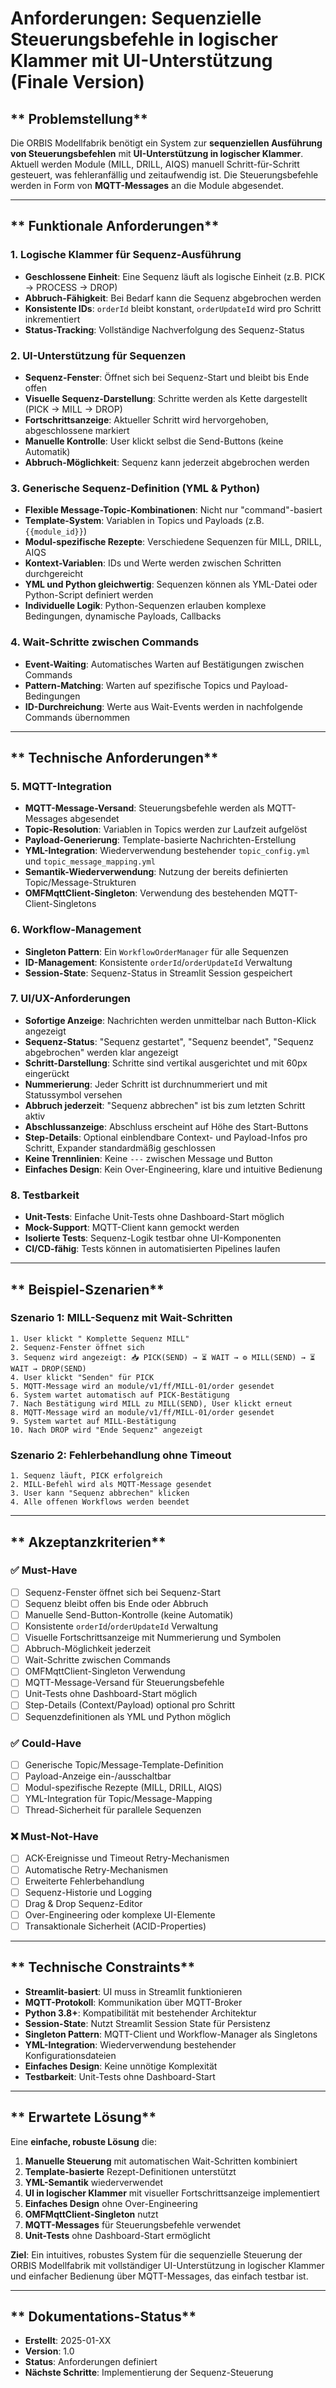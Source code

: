 # **Anforderungen: Sequenzielle Steuerungsbefehle in logischer Klammer mit UI-Unterstützung (Finale Version)**

## ** Problemstellung**

Die ORBIS Modellfabrik benötigt ein System zur **sequenziellen Ausführung von Steuerungsbefehlen** mit **UI-Unterstützung in logischer Klammer**. Aktuell werden Module (MILL, DRILL, AIQS) manuell Schritt-für-Schritt gesteuert, was fehleranfällig und zeitaufwendig ist. Die Steuerungsbefehle werden in Form von **MQTT-Messages** an die Module abgesendet.

---

## ** Funktionale Anforderungen**

### **1. Logische Klammer für Sequenz-Ausführung**
- **Geschlossene Einheit**: Eine Sequenz läuft als logische Einheit (z.B. PICK → PROCESS → DROP)
- **Abbruch-Fähigkeit**: Bei Bedarf kann die Sequenz abgebrochen werden
- **Konsistente IDs**: `orderId` bleibt konstant, `orderUpdateId` wird pro Schritt inkrementiert
- **Status-Tracking**: Vollständige Nachverfolgung des Sequenz-Status

### **2. UI-Unterstützung für Sequenzen**
- **Sequenz-Fenster**: Öffnet sich bei Sequenz-Start und bleibt bis Ende offen
- **Visuelle Sequenz-Darstellung**: Schritte werden als Kette dargestellt (PICK → MILL → DROP)
- **Fortschrittsanzeige**: Aktueller Schritt wird hervorgehoben, abgeschlossene markiert
- **Manuelle Kontrolle**: User klickt selbst die Send-Buttons (keine Automatik)
- **Abbruch-Möglichkeit**: Sequenz kann jederzeit abgebrochen werden


### **3. Generische Sequenz-Definition (YML & Python)**
- **Flexible Message-Topic-Kombinationen**: Nicht nur "command"-basiert
- **Template-System**: Variablen in Topics und Payloads (z.B. `{{module_id}}`)
- **Modul-spezifische Rezepte**: Verschiedene Sequenzen für MILL, DRILL, AIQS
- **Kontext-Variablen**: IDs und Werte werden zwischen Schritten durchgereicht
- **YML und Python gleichwertig**: Sequenzen können als YML-Datei oder Python-Script definiert werden
- **Individuelle Logik**: Python-Sequenzen erlauben komplexe Bedingungen, dynamische Payloads, Callbacks

### **4. Wait-Schritte zwischen Commands**
- **Event-Waiting**: Automatisches Warten auf Bestätigungen zwischen Commands
- **Pattern-Matching**: Warten auf spezifische Topics und Payload-Bedingungen
- **ID-Durchreichung**: Werte aus Wait-Events werden in nachfolgende Commands übernommen

---

## ** Technische Anforderungen**

### **5. MQTT-Integration**
- **MQTT-Message-Versand**: Steuerungsbefehle werden als MQTT-Messages abgesendet
- **Topic-Resolution**: Variablen in Topics werden zur Laufzeit aufgelöst
- **Payload-Generierung**: Template-basierte Nachrichten-Erstellung
- **YML-Integration**: Wiederverwendung bestehender `topic_config.yml` und `topic_message_mapping.yml`
- **Semantik-Wiederverwendung**: Nutzung der bereits definierten Topic/Message-Strukturen
- **OMFMqttClient-Singleton**: Verwendung des bestehenden MQTT-Client-Singletons

### **6. Workflow-Management**
- **Singleton Pattern**: Ein `WorkflowOrderManager` für alle Sequenzen
- **ID-Management**: Konsistente `orderId`/`orderUpdateId` Verwaltung
- **Session-State**: Sequenz-Status in Streamlit Session gespeichert


### **7. UI/UX-Anforderungen**
- **Sofortige Anzeige**: Nachrichten werden unmittelbar nach Button-Klick angezeigt
- **Sequenz-Status**: "Sequenz gestartet", "Sequenz beendet", "Sequenz abgebrochen" werden klar angezeigt
- **Schritt-Darstellung**: Schritte sind vertikal ausgerichtet und mit 60px eingerückt
- **Nummerierung**: Jeder Schritt ist durchnummeriert und mit Statussymbol versehen
- **Abbruch jederzeit**: "Sequenz abbrechen" ist bis zum letzten Schritt aktiv
- **Abschlussanzeige**: Abschluss erscheint auf Höhe des Start-Buttons
- **Step-Details**: Optional einblendbare Context- und Payload-Infos pro Schritt, Expander standardmäßig geschlossen
- **Keine Trennlinien**: Keine `---` zwischen Message und Button
- **Einfaches Design**: Kein Over-Engineering, klare und intuitive Bedienung

### **8. Testbarkeit**
- **Unit-Tests**: Einfache Unit-Tests ohne Dashboard-Start möglich
- **Mock-Support**: MQTT-Client kann gemockt werden
- **Isolierte Tests**: Sequenz-Logik testbar ohne UI-Komponenten
- **CI/CD-fähig**: Tests können in automatisierten Pipelines laufen

---

## ** Beispiel-Szenarien**

### **Szenario 1: MILL-Sequenz mit Wait-Schritten**
```
1. User klickt " Komplette Sequenz MILL"
2. Sequenz-Fenster öffnet sich
3. Sequenz wird angezeigt: 📥 PICK(SEND) → ⏳ WAIT → ⚙️ MILL(SEND) → ⏳ WAIT → DROP(SEND)
4. User klickt "Senden" für PICK
5. MQTT-Message wird an module/v1/ff/MILL-01/order gesendet
6. System wartet automatisch auf PICK-Bestätigung
7. Nach Bestätigung wird MILL zu MILL(SEND), User klickt erneut
8. MQTT-Message wird an module/v1/ff/MILL-01/order gesendet
9. System wartet auf MILL-Bestätigung
10. Nach DROP wird "Ende Sequenz" angezeigt
```

### **Szenario 2: Fehlerbehandlung ohne Timeout**
```
1. Sequenz läuft, PICK erfolgreich
2. MILL-Befehl wird als MQTT-Message gesendet
3. User kann "Sequenz abbrechen" klicken
4. Alle offenen Workflows werden beendet
```

---

## ** Akzeptanzkriterien**


### **✅ Must-Have**
- [ ] Sequenz-Fenster öffnet sich bei Sequenz-Start
- [ ] Sequenz bleibt offen bis Ende oder Abbruch
- [ ] Manuelle Send-Button-Kontrolle (keine Automatik)
- [ ] Konsistente `orderId`/`orderUpdateId` Verwaltung
- [ ] Visuelle Fortschrittsanzeige mit Nummerierung und Symbolen
- [ ] Abbruch-Möglichkeit jederzeit
- [ ] Wait-Schritte zwischen Commands
- [ ] OMFMqttClient-Singleton Verwendung
- [ ] MQTT-Message-Versand für Steuerungsbefehle
- [ ] Unit-Tests ohne Dashboard-Start möglich
- [ ] Step-Details (Context/Payload) optional pro Schritt
- [ ] Sequenzdefinitionen als YML und Python möglich

### **✅ Could-Have**
- [ ] Generische Topic/Message-Template-Definition
- [ ] Payload-Anzeige ein-/ausschaltbar
- [ ] Modul-spezifische Rezepte (MILL, DRILL, AIQS)
- [ ] YML-Integration für Topic/Message-Mapping
- [ ] Thread-Sicherheit für parallele Sequenzen

### **❌ Must-Not-Have**
- [ ] ACK-Ereignisse und Timeout Retry-Mechanismen
- [ ] Automatische Retry-Mechanismen
- [ ] Erweiterte Fehlerbehandlung
- [ ] Sequenz-Historie und Logging
- [ ] Drag & Drop Sequenz-Editor
- [ ] Over-Engineering oder komplexe UI-Elemente
- [ ] Transaktionale Sicherheit (ACID-Properties)

---

## ** Technische Constraints**

- **Streamlit-basiert**: UI muss in Streamlit funktionieren
- **MQTT-Protokoll**: Kommunikation über MQTT-Broker
- **Python 3.8+**: Kompatibilität mit bestehender Architektur
- **Session-State**: Nutzt Streamlit Session State für Persistenz
- **Singleton Pattern**: MQTT-Client und Workflow-Manager als Singletons
- **YML-Integration**: Wiederverwendung bestehender Konfigurationsdateien
- **Einfaches Design**: Keine unnötige Komplexität
- **Testbarkeit**: Unit-Tests ohne Dashboard-Start

---

## ** Erwartete Lösung**

Eine **einfache, robuste Lösung** die:
1. **Manuelle Steuerung** mit automatischen Wait-Schritten kombiniert
2. **Template-basierte** Rezept-Definitionen unterstützt
3. **YML-Semantik** wiederverwendet
4. **UI in logischer Klammer** mit visueller Fortschrittsanzeige implementiert
5. **Einfaches Design** ohne Over-Engineering
6. **OMFMqttClient-Singleton** nutzt
7. **MQTT-Messages** für Steuerungsbefehle verwendet
8. **Unit-Tests** ohne Dashboard-Start ermöglicht

**Ziel**: Ein intuitives, robustes System für die sequenzielle Steuerung der ORBIS Modellfabrik mit vollständiger UI-Unterstützung in logischer Klammer und einfacher Bedienung über MQTT-Messages, das einfach testbar ist.

---

## ** Dokumentations-Status**

- **Erstellt**: 2025-01-XX
- **Version**: 1.0
- **Status**: Anforderungen definiert
- **Nächste Schritte**: Implementierung der Sequenz-Steuerung
